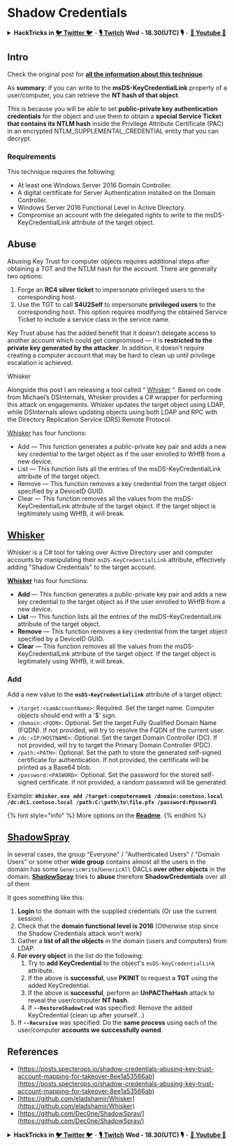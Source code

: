 # Shadow Credentials

<details>

<summary><strong>HackTricks in </strong><a href="https://twitter.com/carlospolopm"><strong>🐦 Twitter 🐦</strong></a> - <a href="https://www.twitch.tv/hacktricks_live/schedule"><strong>🎙️ Twitch</strong></a> <strong>Wed - 18.30(UTC) 🎙️</strong> - <a href="https://www.youtube.com/@hacktricks_LIVE"><strong>🎥 Youtube 🎥</strong></a></summary>

* Do you work in a **cybersecurity company**? Do you want to see your **company advertised in HackTricks**? or do you want to have access to the **latest version of the PEASS or download HackTricks in PDF**? Check the [**SUBSCRIPTION PLANS**](https://github.com/sponsors/carlospolop)!
* Discover [**The PEASS Family**](https://opensea.io/collection/the-peass-family), our collection of exclusive [**NFTs**](https://opensea.io/collection/the-peass-family)
* Get the [**official PEASS & HackTricks swag**](https://peass.creator-spring.com)
* **Join the** [**💬**](https://emojipedia.org/speech-balloon/) [**Discord group**](https://discord.gg/hRep4RUj7f) or the [**telegram group**](https://t.me/peass) or **follow** me on **Twitter** [**🐦**](https://github.com/carlospolop/hacktricks/tree/7af18b62b3bdc423e11444677a6a73d4043511e9/\[https:/emojipedia.org/bird/README.md)[**@carlospolopm**](https://twitter.com/carlospolopm)**.**
* **Share your hacking tricks by submitting PRs to the [hacktricks repo](https://github.com/carlospolop/hacktricks) and [hacktricks-cloud repo](https://github.com/carlospolop/hacktricks-cloud)**.

</details>

## Intro <a href="#3f17" id="3f17"></a>

Check the original post for [**all the information about this technique**](https://posts.specterops.io/shadow-credentials-abusing-key-trust-account-mapping-for-takeover-8ee1a53566ab).

As **summary**: if you can write to the **msDS-KeyCredentialLink** property of a user/computer, you can retrieve the **NT hash of that object**.

This is because you will be able to set **public-private key authentication credentials** for the object and use them to obtain a **special Service Ticket that contains its NTLM hash** inside the Privilege Attribute Certificate (PAC) in an encrypted NTLM\_SUPPLEMENTAL\_CREDENTIAL entity that you can decrypt.

### Requirements <a href="#2de4" id="2de4"></a>

This technique requires the following:

* At least one Windows Server 2016 Domain Controller.
* A digital certificate for Server Authentication installed on the Domain Controller.
* Windows Server 2016 Functional Level in Active Directory.
* Compromise an account with the delegated rights to write to the msDS-KeyCredentialLink attribute of the target object.

## Abuse

Abusing Key Trust for computer objects requires additional steps after obtaining a TGT and the NTLM hash for the account. There are generally two options:

1. Forge an **RC4 silver ticket** to impersonate privileged users to the corresponding host.
2. Use the TGT to call **S4U2Self** to impersonate **privileged users** to the corresponding host. This option requires modifying the obtained Service Ticket to include a service class in the service name.

Key Trust abuse has the added benefit that it doesn’t delegate access to another account which could get compromised — it is **restricted to the private key generated by the attacker**. In addition, it doesn’t require creating a computer account that may be hard to clean up until privilege escalation is achieved.

Whisker

Alongside this post I am releasing a tool called “ [Whisker](https://github.com/eladshamir/Whisker) “. Based on code from Michael’s DSInternals, Whisker provides a C# wrapper for performing this attack on engagements. Whisker updates the target object using LDAP, while DSInternals allows updating objects using both LDAP and RPC with the Directory Replication Service (DRS) Remote Protocol.

[Whisker](https://github.com/eladshamir/Whisker) has four functions:

* Add — This function generates a public-private key pair and adds a new key credential to the target object as if the user enrolled to WHfB from a new device.
* List — This function lists all the entries of the msDS-KeyCredentialLink attribute of the target object.
* Remove — This function removes a key credential from the target object specified by a DeviceID GUID.
* Clear — This function removes all the values from the msDS-KeyCredentialLink attribute of the target object. If the target object is legitimately using WHfB, it will break.

## [Whisker](https://github.com/eladshamir/Whisker) <a href="#7e2e" id="7e2e"></a>

Whisker is a C# tool for taking over Active Directory user and computer accounts by manipulating their `msDS-KeyCredentialLink` attribute, effectively adding "Shadow Credentials" to the target account.

[**Whisker**](https://github.com/eladshamir/Whisker) has four functions:

* **Add** — This function generates a public-private key pair and adds a new key credential to the target object as if the user enrolled to WHfB from a new device.
* **List** — This function lists all the entries of the msDS-KeyCredentialLink attribute of the target object.
* **Remove** — This function removes a key credential from the target object specified by a DeviceID GUID.
* **Clear** — This function removes all the values from the msDS-KeyCredentialLink attribute of the target object. If the target object is legitimately using WHfB, it will break.

### Add

Add a new value to the **`msDS-KeyCredentialLink`** attribute of a target object:

* `/target:<samAccountName>`: Required. Set the target name. Computer objects should end with a '$' sign.
* `/domain:<FQDN>`: Optional. Set the target Fully Qualified Domain Name (FQDN). If not provided, will try to resolve the FQDN of the current user.
* `/dc:<IP/HOSTNAME>`: Optional. Set the target Domain Controller (DC). If not provided, will try to target the Primary Domain Controller (PDC).
* `/path:<PATH>`: Optional. Set the path to store the generated self-signed certificate for authentication. If not provided, the certificate will be printed as a Base64 blob.
* `/password:<PASWORD>`: Optional. Set the password for the stored self-signed certificate. If not provided, a random password will be generated.

Example: **`Whisker.exe add /target:computername$ /domain:constoso.local /dc:dc1.contoso.local /path:C:\path\to\file.pfx /password:P@ssword1`**

{% hint style="info" %}
More options on the [**Readme**](https://github.com/eladshamir/Whisker).
{% endhint %}

## [ShadowSpray](https://github.com/Dec0ne/ShadowSpray/)

In several cases, the group "Everyone" / "Authenticated Users" / "Domain Users" or some other **wide group** contains almost all the users in the domain has some `GenericWrite`/`GenericAll` DACLs **over other objects** in the domain. [**ShadowSpray**](https://github.com/Dec0ne/ShadowSpray/) tries to **abuse** therefore **ShadowCredentials** over all of them

It goes something like this:

1. **Login** to the domain with the supplied credentials (Or use the current session).
2. Check that the **domain functional level is 2016** (Otherwise stop since the Shadow Credentials attack won't work)
3. Gather a **list of all the objects** in the domain (users and computers) from LDAP.
4. **For every object** in the list do the following:
   1. Try to **add KeyCredential** to the object's `msDS-KeyCredentialLink` attribute.
   2. If the above is **successful**, use **PKINIT** to request a **TGT** using the added KeyCredential.
   3. If the above is **successful**, perform an **UnPACTheHash** attack to reveal the user/computer **NT hash**.
   4. If **`--RestoreShadowCred`** was specified: Remove the added KeyCredential (clean up after yourself...)
5. If **`--Recursive`** was specified: Do the **same process** using each of the user/computer **accounts we successfully owned**.

## References

* [https://posts.specterops.io/shadow-credentials-abusing-key-trust-account-mapping-for-takeover-8ee1a53566ab](https://posts.specterops.io/shadow-credentials-abusing-key-trust-account-mapping-for-takeover-8ee1a53566ab)
* [https://github.com/eladshamir/Whisker](https://github.com/eladshamir/Whisker)
* [https://github.com/Dec0ne/ShadowSpray/](https://github.com/Dec0ne/ShadowSpray/)

<details>

<summary><strong>HackTricks in </strong><a href="https://twitter.com/carlospolopm"><strong>🐦 Twitter 🐦</strong></a> - <a href="https://www.twitch.tv/hacktricks_live/schedule"><strong>🎙️ Twitch</strong></a> <strong>Wed - 18.30(UTC) 🎙️</strong> - <a href="https://www.youtube.com/@hacktricks_LIVE"><strong>🎥 Youtube 🎥</strong></a></summary>

* Do you work in a **cybersecurity company**? Do you want to see your **company advertised in HackTricks**? or do you want to have access to the **latest version of the PEASS or download HackTricks in PDF**? Check the [**SUBSCRIPTION PLANS**](https://github.com/sponsors/carlospolop)!
* Discover [**The PEASS Family**](https://opensea.io/collection/the-peass-family), our collection of exclusive [**NFTs**](https://opensea.io/collection/the-peass-family)
* Get the [**official PEASS & HackTricks swag**](https://peass.creator-spring.com)
* **Join the** [**💬**](https://emojipedia.org/speech-balloon/) [**Discord group**](https://discord.gg/hRep4RUj7f) or the [**telegram group**](https://t.me/peass) or **follow** me on **Twitter** [**🐦**](https://github.com/carlospolop/hacktricks/tree/7af18b62b3bdc423e11444677a6a73d4043511e9/\[https:/emojipedia.org/bird/README.md)[**@carlospolopm**](https://twitter.com/carlospolopm)**.**
* **Share your hacking tricks by submitting PRs to the [hacktricks repo](https://github.com/carlospolop/hacktricks) and [hacktricks-cloud repo](https://github.com/carlospolop/hacktricks-cloud)**.

</details>
